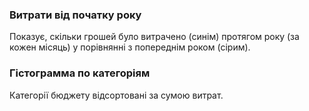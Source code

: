 ### Витрати від початку року

Показує, скільки грошей було витрачено (синім) протягом року (за кожен місяць) у порівнянні з попереднім роком
(сірим).

### Гістограмма по категоріям

Категорії бюджету відсортовані за сумою витрат.